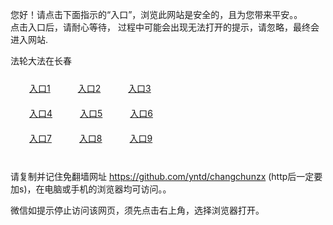 您好！请点击下面指示的“入口”，浏览此网站是安全的，且为您带来平安。。 <br/>
点击入口后，请耐心等待， 过程中可能会出现无法打开的提示，请忽略，最终会进入网站. </br>

法轮大法在长春<br/>
<div style="padding:10px"><a style="margin:20px" target="_blank" href="https://d1if4v9e8evj2u.cloudfront.net/2Qpsp?nquqoee" id="ccLink1" rel="nofollow">入口1</a> <a target="_blank" style="margin:20px" href="https://d2lv24acjey6jx.cloudfront.net/2Qpsp?gztgca" id="ccLink2" rel="nofollow">入口2</a> <a style="margin:20px" target="_blank" href="https://d2i0wi4gg1ynwf.cloudfront.net/2Qpsp?xnpmemik" id="ccLink3" rel="nofollow">入口3</a></div>

<div style="padding:10px" ><a style="margin:20px" target="_blank" href="https://d1if4v9e8evj2u.cloudfront.net/2Qpsp?nquqoee" id="ccLink4" rel="nofollow">入口4</a> <a style="margin:20px" href="https://d2lv24acjey6jx.cloudfront.net/2Qpsp?gztgca" target="_blank" id="ccLink5" rel="nofollow">入口5</a> <a style="margin:20px" href="https://d2i0wi4gg1ynwf.cloudfront.net/2Qpsp?xnpmemik" target="_blank" id="ccLink6" rel="nofollow">入口6</a></div>

<div style="padding:10px"><a style="margin:20px" target="_blank" href="https://d1if4v9e8evj2u.cloudfront.net/2Qpsp?nquqoee" id="ccLink7" rel="nofollow">入口7</a> <a style="margin:20px" href="https://d2lv24acjey6jx.cloudfront.net/2Qpsp?gztgca" target="_blank" id="ccLink8" rel="nofollow">入口8</a> <a style="margin:20px" target="_blank" href="https://d2i0wi4gg1ynwf.cloudfront.net/2Qpsp?xnpmemik" id="ccLink9" rel="nofollow">入口9</a></div>

<br/>



请复制并记住免翻墙网址 https://github.com/yntd/changchunzx (http后一定要加s)，在电脑或手机的浏览器均可访问。。<br/>

微信如提示停止访问该网页，须先点击右上角，选择浏览器打开。

